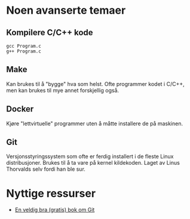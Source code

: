 # Noen avanserte temaer

## Kompilere C/C++ kode

    gcc Program.c
    g++ Program.c

## Make

Kan brukes til å "bygge" hva som helst. Ofte programmer kodet i C/C++, men kan brukes til mye annet forskjellig også.

## Docker

Kjøre "lettvirtuelle" programmer uten å måtte installere de på maskinen.

## Git

Versjonsstyringssystem som ofte er ferdig installert i de fleste Linux distribusjoner. Brukes til å ta vare på kernel kildekoden. Laget av Linus Thorvalds selv fordi han ble sur.

# Nyttige ressurser

- [En veldig bra (gratis) bok om Git](https://git-scm.com/book/en/v2)

